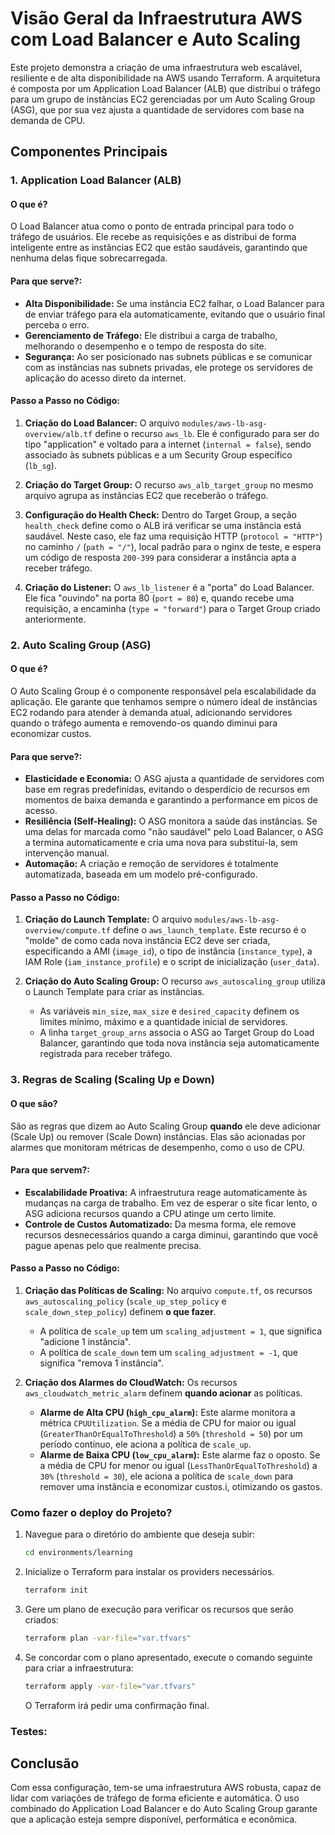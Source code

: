# Visão Geral da Infraestrutura AWS com Load Balancer e Auto Scaling

Este projeto demonstra a criação de uma infraestrutura web escalável, resiliente e de alta disponibilidade na AWS usando Terraform. A arquitetura é composta por um Application Load Balancer (ALB) que distribui o tráfego para um grupo de instâncias EC2 gerenciadas por um Auto Scaling Group (ASG), que por sua vez ajusta a quantidade de servidores com base na demanda de CPU.

## Componentes Principais

### 1. Application Load Balancer (ALB)

#### O que é?
O Load Balancer atua como o ponto de entrada principal para todo o tráfego de usuários. Ele recebe as requisições e as distribui de forma inteligente entre as instâncias EC2 que estão saudáveis, garantindo que nenhuma delas fique sobrecarregada.

#### Para que serve?:
* **Alta Disponibilidade:** Se uma instância EC2 falhar, o Load Balancer para de enviar tráfego para ela automaticamente, evitando que o usuário final perceba o erro.
* **Gerenciamento de Tráfego:** Ele distribui a carga de trabalho, melhorando o desempenho e o tempo de resposta do site.
* **Segurança:** Ao ser posicionado nas subnets públicas e se comunicar com as instâncias nas subnets privadas, ele protege os servidores de aplicação do acesso direto da internet.

#### Passo a Passo no Código:
1.  **Criação do Load Balancer:** O arquivo `modules/aws-lb-asg-overview/alb.tf` define o recurso `aws_lb`. Ele é configurado para ser do tipo "application" e voltado para a internet (`internal = false`), sendo associado às subnets públicas e a um Security Group específico (`lb_sg`).

2.  **Criação do Target Group:** O recurso `aws_alb_target_group` no mesmo arquivo agrupa as instâncias EC2 que receberão o tráfego.

3.  **Configuração do Health Check:** Dentro do Target Group, a seção `health_check` define como o ALB irá verificar se uma instância está saudável. Neste caso, ele faz uma requisição HTTP (`protocol = "HTTP"`) no caminho `/` (`path = "/"`), local padrão para o nginx de teste, e espera um código de resposta `200-399` para considerar a instância apta a receber tráfego.

4.  **Criação do Listener:** O `aws_lb_listener` é a "porta" do Load Balancer. Ele fica "ouvindo" na porta 80 (`port = 80`) e, quando recebe uma requisição, a encaminha (`type = "forward"`) para o Target Group criado anteriormente.

### 2. Auto Scaling Group (ASG)

#### O que é?
O Auto Scaling Group é o componente responsável pela escalabilidade da aplicação. Ele garante que tenhamos sempre o número ideal de instâncias EC2 rodando para atender à demanda atual, adicionando servidores quando o tráfego aumenta e removendo-os quando diminui para economizar custos.

#### Para que serve?:
* **Elasticidade e Economia:** O ASG ajusta a quantidade de servidores com base em regras predefinidas, evitando o desperdício de recursos em momentos de baixa demanda e garantindo a performance em picos de acesso.
* **Resiliência (Self-Healing):** O ASG monitora a saúde das instâncias. Se uma delas for marcada como "não saudável" pelo Load Balancer, o ASG a termina automaticamente e cria uma nova para substituí-la, sem intervenção manual.
* **Automação:** A criação e remoção de servidores é totalmente automatizada, baseada em um modelo pré-configurado.

#### Passo a Passo no Código:
1.  **Criação do Launch Template:** O arquivo `modules/aws-lb-asg-overview/compute.tf` define o `aws_launch_template`. Este recurso é o "molde" de como cada nova instância EC2 deve ser criada, especificando a AMI (`image_id`), o tipo de instância (`instance_type`), a IAM Role (`iam_instance_profile`) e o script de inicialização (`user_data`).

2.  **Criação do Auto Scaling Group:** O recurso `aws_autoscaling_group` utiliza o Launch Template para criar as instâncias.
    * As variáveis `min_size`, `max_size` e `desired_capacity` definem os limites mínimo, máximo e a quantidade inicial de servidores.
    * A linha `target_group_arns` associa o ASG ao Target Group do Load Balancer, garantindo que toda nova instância seja automaticamente registrada para receber tráfego.

### 3. Regras de Scaling (Scaling Up e Down)

#### O que são?
São as regras que dizem ao Auto Scaling Group **quando** ele deve adicionar (Scale Up) ou remover (Scale Down) instâncias. Elas são acionadas por alarmes que monitoram métricas de desempenho, como o uso de CPU.

#### Para que servem?:
* **Escalabilidade Proativa:** A infraestrutura reage automaticamente às mudanças na carga de trabalho. Em vez de esperar o site ficar lento, o ASG adiciona recursos quando a CPU atinge um certo limite.
* **Controle de Custos Automatizado:** Da mesma forma, ele remove recursos desnecessários quando a carga diminui, garantindo que você pague apenas pelo que realmente precisa.

#### Passo a Passo no Código:
1.  **Criação das Políticas de Scaling:** No arquivo `compute.tf`, os recursos `aws_autoscaling_policy` (`scale_up_step_policy` e `scale_down_step_policy`) definem **o que fazer**.
    * A política de `scale_up` tem um `scaling_adjustment = 1`, que significa "adicione 1 instância".
    * A política de `scale_down` tem um `scaling_adjustment = -1`, que significa "remova 1 instância".

2.  **Criação dos Alarmes do CloudWatch:** Os recursos `aws_cloudwatch_metric_alarm` definem **quando acionar** as políticas.
    * **Alarme de Alta CPU (`high_cpu_alarm`):** Este alarme monitora a métrica `CPUUtilization`. Se a média de CPU for maior ou igual (`GreaterThanOrEqualToThreshold`) a `50%` (`threshold = 50`) por um período contínuo, ele aciona a política de `scale_up`.
    * **Alarme de Baixa CPU (`low_cpu_alarm`):** Este alarme faz o oposto. Se a média de CPU for menor ou igual (`LessThanOrEqualToThreshold`) a `30%` (`threshold = 30`), ele aciona a política de `scale_down` para remover uma instância e economizar custos.i, otimizando os gastos.

### Como fazer o deploy do Projeto?
1.  Navegue para o diretório do ambiente que deseja subir:

    ```bash
    cd environments/learning
    ```

2.  Inicialize o Terraform para instalar os providers necessários.

    ```bash
    terraform init
    ```

3.  Gere um plano de execução para verificar os recursos que serão criados:

    ```bash
    terraform plan -var-file="var.tfvars"
    ```

4.  Se concordar com o plano apresentado, execute o comando seguinte para criar a infraestrutura:

    ```bash
    terraform apply -var-file="var.tfvars"
    ```

    O Terraform irá pedir uma confirmação final.

### Testes:

## Conclusão
Com essa configuração, tem-se uma infraestrutura AWS robusta, capaz de lidar com variações de tráfego de forma eficiente e automática. O uso combinado do Application Load Balancer e do Auto Scaling Group garante que a aplicação esteja sempre disponível, performática e econômica.

